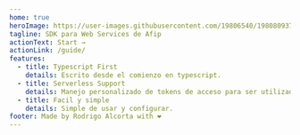 ```yaml
---
home: true
heroImage: https://user-images.githubusercontent.com/19806540/198080937-468e851b-2ae4-40a7-b2c5-cb929ff7749a.png
tagline: SDK para Web Services de Afip
actionText: Start →
actionLink: /guide/
features:
  - title: Typescript First
    details: Escrito desde el comienzo en typescript.
  - title: Serverless Support
    details: Manejo personalizado de tokens de acceso para ser utilizado en aplicaciones serverless.
  - title: Facil y simple
    details: Simple de usar y configurar.
footer: Made by Rodrigo Alcorta with ❤️
---
```

